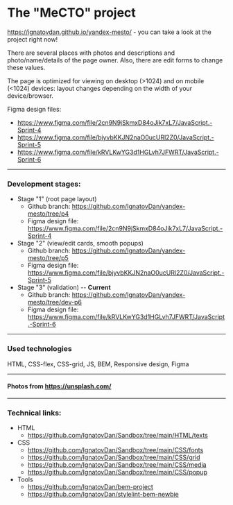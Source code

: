 # The "MeCTO" project

https://ignatovdan.github.io/yandex-mesto/ - you can take a look at the project right now!

There are several places with photos and descriptions and photo/name/details of the page owner.
Also, there are edit forms to change these values.

The page is optimized for viewing on desktop (>1024) and on mobile (<1024) devices: layout changes depending on the width of your device/browser.

Figma design files:
  - https://www.figma.com/file/2cn9N9jSkmxD84oJik7xL7/JavaScript.-Sprint-4
  - https://www.figma.com/file/bjyvbKKJN2naO0ucURl2Z0/JavaScript.-Sprint-5
  - https://www.figma.com/file/kRVLKwYG3d1HGLvh7JFWRT/JavaScript.-Sprint-6

---
### Development stages:
  - Stage "1" (root page layout)
    - Github branch: https://github.com/IgnatovDan/yandex-mesto/tree/p4
    - Figma design file: https://www.figma.com/file/2cn9N9jSkmxD84oJik7xL7/JavaScript.-Sprint-4
  - Stage "2" (view/edit cards, smooth popups)
    - Github branch: https://github.com/IgnatovDan/yandex-mesto/tree/p5
    - Figma design file: https://www.figma.com/file/bjyvbKKJN2naO0ucURl2Z0/JavaScript.-Sprint-5
  - Stage "3" (validation) -- **Current**
    - Github branch: https://github.com/IgnatovDan/yandex-mesto/tree/dev-p6
    - Figma design file: https://www.figma.com/file/kRVLKwYG3d1HGLvh7JFWRT/JavaScript.-Sprint-6
---
### Used technologies
HTML, CSS-flex, CSS-grid, JS, BEM, Responsive design, Figma

---
#### Photos from https://unsplash.com/

---
### Technical links:

- HTML
  - https://github.com/IgnatovDan/Sandbox/tree/main/HTML/texts
- CSS
  - https://github.com/IgnatovDan/Sandbox/tree/main/CSS/fonts
  - https://github.com/IgnatovDan/Sandbox/tree/main/CSS/grid
  - https://github.com/IgnatovDan/Sandbox/tree/main/CSS/media
  - https://github.com/IgnatovDan/Sandbox/tree/main/CSS/popup
- Tools
  - https://github.com/IgnatovDan/bem-project
  - https://github.com/IgnatovDan/stylelint-bem-newbie
